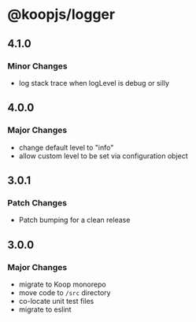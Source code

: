 # @koopjs/logger

## 4.1.0

### Minor Changes

- log stack trace when logLevel is debug or silly

## 4.0.0

### Major Changes

- change default level to "info"
- allow custom level to be set via configuration object

## 3.0.1

### Patch Changes

- Patch bumping for a clean release

## 3.0.0

### Major Changes

- migrate to Koop monorepo
- move code to `/src` directory
- co-locate unit test files
- migrate to eslint
